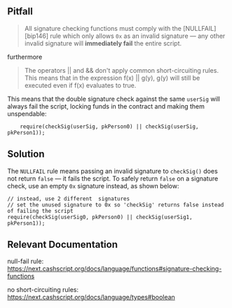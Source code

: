 ## Pitfall

> All signature checking functions must comply with the [NULLFAIL][bip146] rule which only allows `0x` as an invalid signature — any other invalid signature will **immediately fail** the entire script.

furthermore

> The operators || and && don't apply common short-circuiting rules. This means that in the expression f(x) || g(y), g(y) will still be executed even if f(x) evaluates to true.

This means that the double signature check against the same `userSig` will always fail the script, locking funds in the contract and making them unspendable:

```solidity
    require(checkSig(userSig, pkPerson0) || checkSig(userSig, pkPerson1));
```

## Solution

The `NULLFAIL` rule means passing an invalid  signature to `checkSig()` does not return `false` — it fails the script. To safely return `false` on a signature check, use an empty `0x` signature instead, as shown below:

```solidity
// instead, use 2 different  signatures
// set the unused signature to 0x so 'checkSig' returns false instead of failing the script
require(checkSig(userSig0, pkPerson0) || checkSig(userSig1, pkPerson1));
```

## Relevant Documentation

null-fail rule:
https://next.cashscript.org/docs/language/functions#signature-checking-functions

no short-circuiting rules:
https://next.cashscript.org/docs/language/types#boolean